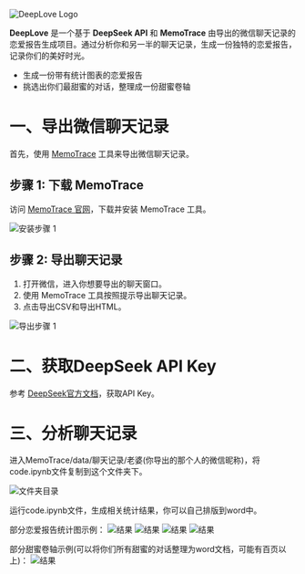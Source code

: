 ![DeepLove Logo](./screenshots/logo.png)

**DeepLove** 是一个基于 **DeepSeek API** 和 **MemoTrace** 由导出的微信聊天记录的恋爱报告生成项目。通过分析你和另一半的聊天记录，生成一份独特的恋爱报告，记录你们的美好时光。

- 生成一份带有统计图表的恋爱报告
- 挑选出你们最甜蜜的对话，整理成一份甜蜜卷轴

# 一、导出微信聊天记录

首先，使用 [MemoTrace](https://memotrace.cn/) 工具来导出微信聊天记录。

## 步骤 1: 下载 MemoTrace

访问 [MemoTrace 官网](https://memotrace.cn/)，下载并安装 MemoTrace 工具。

![安装步骤 1](screenshots/1.png)


## 步骤 2: 导出聊天记录
1. 打开微信，进入你想要导出的聊天窗口。
2. 使用 MemoTrace 工具按照提示导出聊天记录。
3. 点击导出CSV和导出HTML。

![导出步骤 1](screenshots/2.png)  

# 二、获取DeepSeek API Key

参考 [DeepSeek官方文档](https://api-docs.deepseek.com/zh-cn/)，获取API Key。

# 三、分析聊天记录

进入MemoTrace/data/聊天记录/老婆(你导出的那个人的微信昵称)，将code.ipynb文件复制到这个文件夹下。

![文件夹目录](screenshots/3.png)

运行code.ipynb文件，生成相关统计结果，你可以自己排版到word中。

部分恋爱报告统计图示例：
![结果](screenshots/7.png)
![结果](screenshots/9.png)
![结果](screenshots/10.png)
![结果](screenshots/4.png)

部分甜蜜卷轴示例(可以将你们所有甜蜜的对话整理为word文档，可能有百页以上)：
![结果](screenshots/11.png)